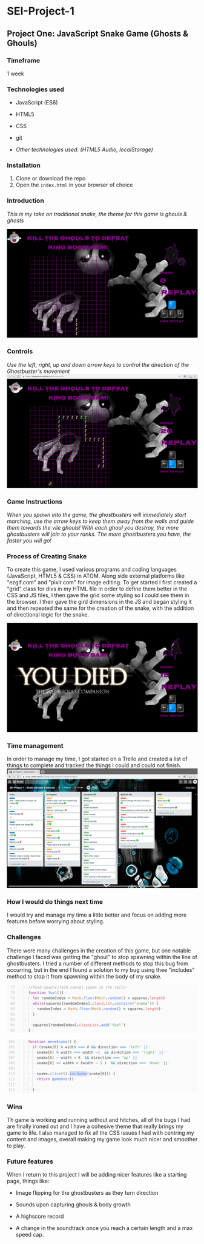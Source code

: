 # SEI-Project-1

## Project One: JavaScript Snake Game (Ghosts & Ghouls)

### Timeframe
1 week

### Technologies used

* JavaScript (ES6)
* HTML5
* CSS
* git

* _Other technologies used: (HTML5 Audio, localStorage)_

### Installation

1. Clone or download the repo
1. Open the `index.html` in your browser of choice

### Introduction
_This is my take on traditional snake, the theme for this game is ghouls & ghosts_

![Ghosts & Ghouls](/images/startpage-images/Preview.png)

### Controls
_Use the left, right, up and down arrow keys to control the direction of the Ghostbuster's movement_
![Ghosts & Ghouls](/images/startpage-images/pregame.png)

### Game Instructions
_When you spawn into the game, the ghostbusters will immediately start marching, use the arrow keys to keep them away from the walls and guide them towards the vile ghouls! With each ghoul you destroy, the more ghostbusters will join to your ranks. The more ghostbusters you have, the faster you will go!_

### Process of Creating Snake
To create this game, I used various programs and coding languages (JavaScript, HTML5 & CSS) in ATOM. Along side external platforms like "ezgif.com" and "pixlr.com" for image editing. To get started I first created a "grid" class for divs in my HTML file in order to define them better in the CSS and JS files, I then gave the grid some styling so I could see them in the browser. I then gave the gird dimensions in the JS and began styling it and then repeated the same for the creation of the snake, with the addition of directional logic for the snake.

![You Died](/images/readme/die.png)

### Time management
In order to manage my time, I got started on a Trello and created a list of things to complete and tracked the things I could and could not finish.
![Trello](/images/readme/trello.png)

### How I would do things next time
I would try and manage my time a little better and focus on adding more features before worrying about styling.

### Challenges
There were many challenges in the creation of this game, but one notable challenge I faced was getting the "ghoul" to stop spawning within the line of ghostbusters. I tried a number of different methods to stop this bug from occurring, but in the end I found a solution to my bug using thee "includes" method to stop it from spawning within the body of my snake.

![includes](images/readme/includes.png)

![includes](images/readme/includes_2.png)


### Wins
Th game is working and running without and hitches, all of the bugs I had are finally ironed out and I have a cohesive theme that really brings my game to life. I also managed to fix all the CSS issues I had with centring my content and images, overall making my game look much nicer and smoother to play.

### Future features
When I return to this project I will be adding nicer features like a starting page, things like:

* Image flipping for the ghostbusters as they turn direction

* Sounds upon capturing ghouls & body growth

* A highscore record

* A change in the soundtrack once you reach a certain length and a max speed cap.
